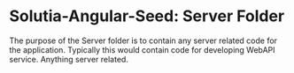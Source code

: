 # Solutia-Angular-Seed: Server Folder
The purpose of the Server folder is to contain any server related code for the application.  Typically this would contain code for developing WebAPI service.  Anything server related.
